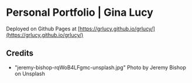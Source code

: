 # Personal Portfolio | Gina Lucy

Deployed on Github Pages at [https://grlucy.github.io/grlucy/](https://grlucy.github.io/grlucy/)

## Credits

- "jeremy-bishop-rqWoB4LFgmc-unsplash.jpg" Photo by Jeremy Bishop on Unsplash
